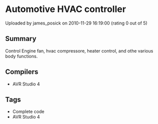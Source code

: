 # Automotive HVAC controller

Uploaded by james_posick on 2010-11-29 16:19:00 (rating 0 out of 5)

## Summary

Control Engine fan, hvac compressore, heater control, and othe various body functions.

## Compilers

- AVR Studio 4

## Tags

- Complete code
- AVR Studio 4
